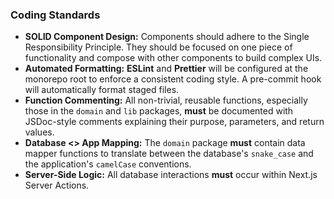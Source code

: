### Coding Standards

* **SOLID Component Design:** Components should adhere to the Single Responsibility Principle. They should be focused on one piece of functionality and compose with other components to build complex UIs.
* **Automated Formatting:** **ESLint** and **Prettier** will be configured at the monorepo root to enforce a consistent coding style. A pre-commit hook will automatically format staged files.
* **Function Commenting:** All non-trivial, reusable functions, especially those in the `domain` and `lib` packages, **must** be documented with JSDoc-style comments explaining their purpose, parameters, and return values.
* **Database <> App Mapping:** The `domain` package **must** contain data mapper functions to translate between the database's `snake_case` and the application's `camelCase` conventions.
* **Server-Side Logic:** All database interactions **must** occur within Next.js Server Actions.

<!-- end list -->
